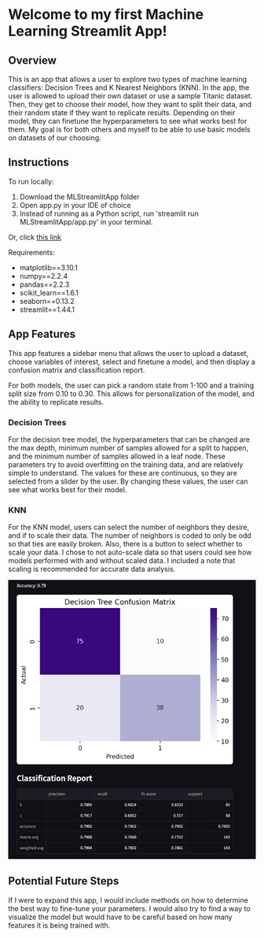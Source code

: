 # Welcome to my first Machine Learning Streamlit App!

## Overview

This is an app that allows a user to explore two types of machine learning classifiers: Decision Trees and K Nearest Neighbors (KNN). In the app, the user is allowed to upload their own dataset or use a sample Titanic dataset. Then, they get to choose their model, how they want to split their data, and their random state if they want to replicate results. Depending on their model, they can finetune the hyperparameters to see what works best for them. My goal is for both others and myself to be able to use basic models on datasets of our choosing. 

## Instructions

To run locally:   
  1. Download the MLStreamlitApp folder
  2. Open app.py in your IDE of choice 
  3. Instead of running as a Python script, run 'streamlit run MLStreamlitApp/app.py' in your terminal.

Or, click [this link](https://tsypin-mlapp.streamlit.app/)

Requirements:
- matplotlib==3.10.1
- numpy==2.2.4
- pandas==2.2.3
- scikit_learn==1.6.1
- seaborn==0.13.2
- streamlit==1.44.1

## App Features

This app features a sidebar menu that allows the user to upload a dataset, choose variables of interest, select and finetune a model, and then display a confusion matrix and classification report.

For both models, the user can pick a random state from 1-100 and a training split size from 0.10 to 0.30. This allows for personalization of the model, and the ability to replicate results. 

### Decision Trees

For the decision tree model, the hyperparameters that can be changed are the max depth, minimum number of samples allowed for a split to happen, and the minimum number of samples allowed in a leaf node. These parameters try to avoid overfitting on the training data, and are relatively simple to understand. The values for these are continuous, so they are selected from a slider by the user. By changing these values, the user can see what works best for their model.

### KNN 

For the KNN model, users can select the number of neighbors they desire, and if to scale their data. The number of neighbors is coded to only be odd so that ties are easily broken. Also, there is a button to select whether to scale your data. I chose to not auto-scale data so that users could see how models performed with and without scaled data. I included a note that scaling is recommended for accurate data analysis. 


![Example Confusion Matrix and Classification Report](MLappSampleResults.jpeg)


## Potential Future Steps

If I were to expand this app, I would include methods on how to determine the best way to fine-tune your parameters. I would also try to find a way to visualize the model but would have to be careful based on how many features it is being trained with. 

